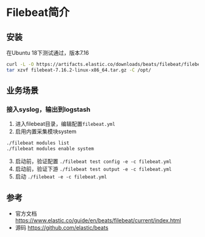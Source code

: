 # Filebeat简介

## 安装

在Ubuntu 18下测试通过，版本7.16

```bash
curl -L -O https://artifacts.elastic.co/downloads/beats/filebeat/filebeat-7.16.2-linux-x86_64.tar.gz
tar xzvf filebeat-7.16.2-linux-x86_64.tar.gz -C /opt/
```

## 业务场景

### 接入syslog，输出到logstash

1. 进入filebeat目录，编辑配置`filebeat.yml`
2. 启用内置采集模块system
```bash
./filebeat modules list
./filebeat modules enable system
```
3. 启动前，验证配置 `./filebeat test config -e -c filebeat.yml`
4. 启动前，验证下游 `./filebeat test output -e -c filebeat.yml`
5. 启动 `./filebeat -e -c filebeat.yml`

## 参考

* 官方文档 <https://www.elastic.co/guide/en/beats/filebeat/current/index.html>
* 源码 <https://github.com/elastic/beats>